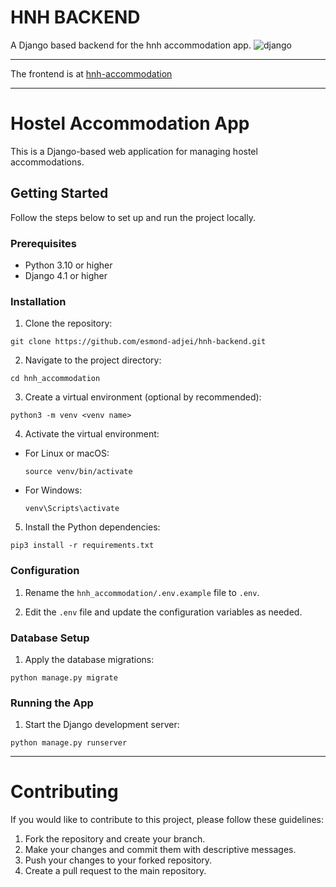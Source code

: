 # HNH BACKEND
A Django based backend for the hnh accommodation app.
![django]("https://raw.githubusercontent.com/danielcranney/readme-generator/main/public/icons/skills/django.svg")

---
The frontend is at [hnh-accommodation](https://github.com/esmond-adjei)

---
# Hostel Accommodation App

This is a Django-based web application for managing hostel accommodations.

## Getting Started

Follow the steps below to set up and run the project locally.

### Prerequisites

- Python 3.10 or higher
- Django 4.1 or higher

### Installation

1. Clone the repository:
```
git clone https://github.com/esmond-adjei/hnh-backend.git
```

2. Navigate to the project directory:
```
cd hnh_accommodation
```

3. Create a virtual environment (optional by recommended):
```
python3 -m venv <venv name>
```

4. Activate the virtual environment:
- For Linux or macOS:
  ```
  source venv/bin/activate
  ```
- For Windows:
  ```
  venv\Scripts\activate
  ```

5. Install the Python dependencies:
```
pip3 install -r requirements.txt
```


### Configuration

1. Rename the `hnh_accommodation/.env.example` file to `.env`.

2. Edit the `.env` file and update the configuration variables as needed.

### Database Setup

1. Apply the database migrations:
```
python manage.py migrate
```

### Running the App

1. Start the Django development server:
```
python manage.py runserver
```

---

# Contributing

If you would like to contribute to this project, please follow these guidelines:

1. Fork the repository and create your branch.
2. Make your changes and commit them with descriptive messages.
3. Push your changes to your forked repository.
4. Create a pull request to the main repository.

